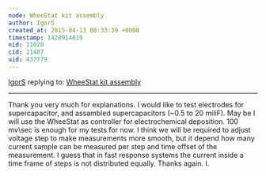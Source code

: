 ```yaml
---
node: WheeStat kit assembly
author: IgorS
created_at: 2015-04-13 08:33:39 +0000
timestamp: 1428914019
nid: 11020
cid: 11487
uid: 437779
---
```




[IgorS](../profile/IgorS) replying to: [WheeStat kit assembly](../notes/JSummers/08-07-2014/wheestat-kit-assembly)

----
Thank you very much for explanations. I would like to test electrodes for supercapacitor, and assambled supercapacitors (~0.5 to 20 miliF).  May be I will use the WheeStat as controller for electrochemical deposition.  100 mv\sec is enough for my tests for now.  I think we will be required to adjust voltage step to make measurements more smooth, but it depend how many current  sample can be measured per step and time offset of the measurement. I guess that in fast response systems the current inside a time frame of steps is not distributed equally.  Thanks again. I.